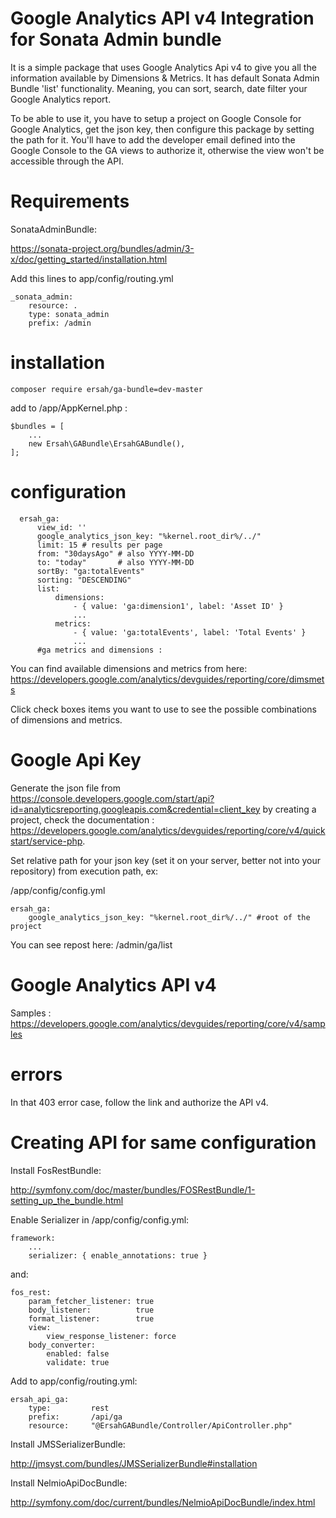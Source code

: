 Google Analytics API v4 Integration for Sonata Admin bundle
======================================

It is a simple package that uses Google Analytics Api v4 to give you all the information available by Dimensions & Metrics. It has default Sonata Admin Bundle 'list' functionality. Meaning, you can sort, search, date filter your Google Analytics report.
   
To be able to use it, you have to setup a project on Google Console for Google Analytics, get the json key, then configure this package by setting the path for it. You'll have to add the developer email defined into the Google Console to the GA views to authorize it, otherwise the view won't be accessible through the API.
  
  # Requirements
  
  SonataAdminBundle:
  
  https://sonata-project.org/bundles/admin/3-x/doc/getting_started/installation.html
  
  Add this lines to app/config/routing.yml
  
    _sonata_admin:
        resource: .
        type: sonata_admin
        prefix: /admin
  
  # installation

    composer require ersah/ga-bundle=dev-master

add to /app/AppKernel.php :

    $bundles = [
        ...
        new Ersah\GABundle\ErsahGABundle(),
    ];
    
  # configuration
  
      ersah_ga:
          view_id: ''
          google_analytics_json_key: "%kernel.root_dir%/../"
          limit: 15 # results per page
          from: "30daysAgo" # also YYYY-MM-DD
          to: "today"       # also YYYY-MM-DD
          sortBy: "ga:totalEvents" 
          sorting: "DESCENDING"
          list:
              dimensions:
                  - { value: 'ga:dimension1', label: 'Asset ID' } 
                  ...
              metrics:
                  - { value: 'ga:totalEvents', label: 'Total Events' }
                  ...
          #ga metrics and dimensions : 
 
 You can find available dimensions and metrics from here: 
 https://developers.google.com/analytics/devguides/reporting/core/dimsmets
 
Click check boxes items you want to use to see the possible combinations of dimensions and metrics.

  # Google Api Key
  
  Generate the json file from https://console.developers.google.com/start/api?id=analyticsreporting.googleapis.com&credential=client_key by creating a project, check the documentation : https://developers.google.com/analytics/devguides/reporting/core/v4/quickstart/service-php.
    
  Set relative path for your json key (set it on your server, better not into your repository) from execution path, ex:
  
  /app/config/config.yml
  
    ersah_ga:
        google_analytics_json_key: "%kernel.root_dir%/../" #root of the project
        
        
  You can see repost here: /admin/ga/list    
        
  # Google Analytics API v4
        
  Samples : https://developers.google.com/analytics/devguides/reporting/core/v4/samples

  # errors
        
  In that 403 error case, follow the link and authorize the API v4.
  
  # Creating API for same configuration
  
  Install FosRestBundle:
  
  http://symfony.com/doc/master/bundles/FOSRestBundle/1-setting_up_the_bundle.html
  
  Enable Serializer in /app/config/config.yml:
  
    framework:
        ...
        serializer: { enable_annotations: true }

  and: 
  
    fos_rest:
        param_fetcher_listener: true
        body_listener:          true
        format_listener:        true
        view:
            view_response_listener: force
        body_converter:
            enabled: false
            validate: true


  Add to app/config/routing.yml:
  
    ersah_api_ga:
        type:         rest
        prefix:       /api/ga
        resource:     "@ErsahGABundle/Controller/ApiController.php"



  Install JMSSerializerBundle:
  
  http://jmsyst.com/bundles/JMSSerializerBundle#installation
  
  Install NelmioApiDocBundle:
  
  http://symfony.com/doc/current/bundles/NelmioApiDocBundle/index.html
  
  
    